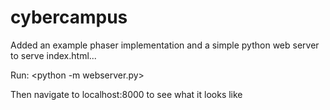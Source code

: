# cybercampus

Added an example phaser implementation and a simple python web server to serve index.html...

Run: <python -m webserver.py>

Then navigate to localhost:8000 to see what it looks like
